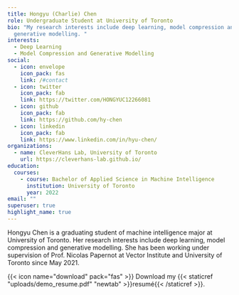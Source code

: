```yaml
---
title: Hongyu (Charlie) Chen
role: Undergraduate Student at University of Toronto
bio: "My research interests include deep learning, model compression and
  generative modelling. "
interests:
  - Deep Learning
  - Model Compression and Generative Modelling
social:
  - icon: envelope
    icon_pack: fas
    link: /#contact
  - icon: twitter
    icon_pack: fab
    link: https://twitter.com/HONGYUC12266081
  - icon: github
    icon_pack: fab
    link: https://github.com/hy-chen
  - icon: linkedin
    icon_pack: fab
    link: https://www.linkedin.com/in/hyu-chen/
organizations:
  - name: CleverHans Lab, University of Toronto
    url: https://cleverhans-lab.github.io/
education:
  courses:
    - course: Bachelor of Applied Science in Machine Intelligence
      institution: University of Toronto
      year: 2022
email: ""
superuser: true
highlight_name: true
---
```

Hongyu Chen is a graduating student of machine intelligence major at University of Toronto. Her research interests include deep learning, model compression and generative modelling. She has been working under supervision of Prof. Nicolas Papernot at Vector Institute and University of Toronto since May 2021. 

{{< icon name="download" pack="fas" >}} Download my {{< staticref "uploads/demo_resume.pdf" "newtab" >}}resumé{{< /staticref >}}.
